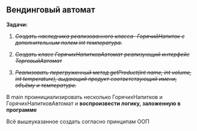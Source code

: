 ## Вендинговый автомат ##
**Задачи:**
1. ~~*Создать наследника реализованного класса- ГорячийНапиток с дополнительным полем int температура.*~~

2. ~~*Создать класс ГорячихНапитковАвтомат 
реализующий интерфейс ТорговыйАвтомат*~~ 
3. ~~*Реализовать перегруженный метод getProduct(int name, int volume, int temperature),
выдающий продукт соответствующий имени, объёму и температуре.*~~

В main проинициализировать несколько ГорячихНапитков и ГорячихНапитковАвтомат 
и __воспроизвести логику, заложенную в программе__

Всё вышеуказанное создать согласно принципам ООП